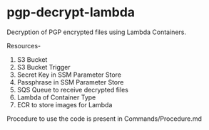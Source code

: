 # pgp-decrypt-lambda

Decryption of PGP encrypted files using Lambda Containers.

Resources-
1. S3 Bucket
2. S3 Bucket Trigger
3. Secret Key in SSM Parameter Store
4. Passphrase in SSM Parameter Store
5. SQS Queue to receive decrypted files
6. Lambda of Container Type
7. ECR to store images for Lambda

Procedure to use the code is present in Commands/Procedure.md